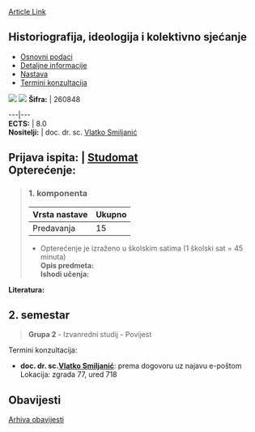 [Article Link](https://www.fhs.hr/predmet/hiks)

## Historiografija, ideologija i kolektivno sjećanje
  * [Osnovni podaci](https://www.fhs.hr/predmet/hiks#v1id-904811_504455_1_0 "Osnovni podaci")
  * [Detaljne informacije](https://www.fhs.hr/predmet/hiks#v1id-904811_504455_1_1 "Detaljne informacije")
  * [Nastava](https://www.fhs.hr/predmet/hiks#v1id-904811_504455_1_2 "Nastava")
  * [Termini konzultacija](https://www.fhs.hr/predmet/hiks#v1id-904811_504455_1_3 "Termini konzultacija")


[![](https://www.fhs.hr/img/flags/gif/hr.gif)](https://www.fhs.hr/predmet/hiks) [![](https://www.fhs.hr/img/flags/gif/gb.gif)](https://www.fhs.hr/en/course/hiacm)
**Šifra:** |  260848  
  
---|---  
**ECTS:** |  8.0   
**Nositelji:** |  doc. dr. sc. [Vlatko Smiljanić](https://www.fhs.hr/djelatnik/vlatko.smiljanic)   
  
**Prijava ispita:** |  [Studomat](http://www.isvu.hr/studomat)  
**Opterećenje:**  
---  
> ### 1. komponenta
> | Vrsta nastave | Ukupno  
> ---|---  
> Predavanja | 15  
> * Opterećenje je izraženo u školskim satima (1 školski sat = 45 minuta)   
**Opis predmeta:**  
> **Ishodi učenja:**  

  
**Literatura:**  

  
**2. semestar**  
---  
> **Grupa 2** - Izvanredni studij - Povijest  
>   
Termini konzultacija: 
  * **doc. dr. sc.[Vlatko Smiljanić](https://www.fhs.hr/djelatnik/vlatko.smiljanic)**: 
prema dogovoru uz najavu e-poštom
Lokacija: zgrada 77, ured 718 


## Obavijesti
[Arhiva obavijesti](https://www.fhs.hr/predmet/hiks?@=21ly3#news_123282 "Arhiva obavijesti")
